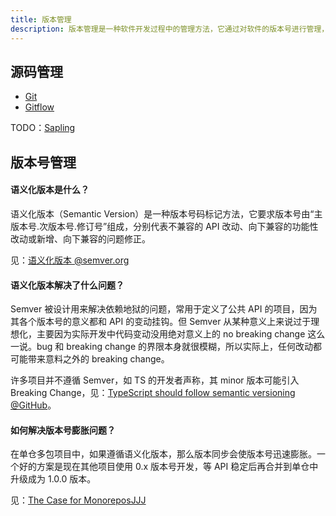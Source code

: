 ```yaml
---
title: 版本管理
description: 版本管理是一种软件开发过程中的管理方法，它通过对软件的版本号进行管理，以便于开发者和用户了解软件的变动情况。
---
```


## 源码管理

* [Git](/maps/_devops/git)
* [Gitflow](/maps/_devops/git/gitflow)

TODO：[Sapling](https://sapling-scm.com/docs/introduction/differences-git)

## 版本号管理

#### 语义化版本是什么？

语义化版本（Semantic Version）是一种版本号码标记方法，它要求版本号由“主版本号.次版本号.修订号”组成，分别代表不兼容的 API 改动、向下兼容的功能性改动或新增、向下兼容的问题修正。

见：[语义化版本 @semver.org](https://semver.org/lang/zh-CN/)

#### 语义化版本解决了什么问题？

Semver 被设计用来解决依赖地狱的问题，常用于定义了公共 API 的项目，因为其各个版本号的意义都和 API 的变动挂钩。但 Semver 从某种意义上来说过于理想化，主要因为实际开发中代码变动没用绝对意义上的 no breaking change 这么一说。bug 和 breaking change 的界限本身就很模糊，所以实际上，任何改动都可能带来意料之外的 breaking change。

许多项目并不遵循 Semver，如 TS 的开发者声称，其 minor 版本可能引入 Breaking Change，见：[TypeScript should follow semantic versioning @GitHub](https://github.com/microsoft/TypeScript/issues/14116)。

#### 如何解决版本号膨胀问题？

在单仓多包项目中，如果遵循语义化版本，那么版本同步会使版本号迅速膨胀。一个好的方案是现在其他项目使用 0.x 版本号开发，等 API 稳定后再合并到单仓中升级成为 1.0.0 版本。

见：[The Case for MonoreposJJJ](https://medium.com/netscape/the-case-for-monorepos-907c1361708a)
